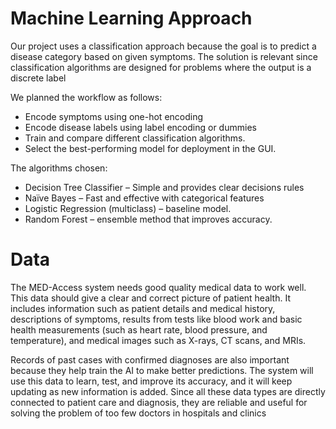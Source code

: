 # Machine Learning Approach

Our project uses a classification approach because the goal is to predict a disease category based on given symptoms. The solution is relevant since classification algorithms are designed for problems where the output is a discrete label 

We planned the workflow as follows:
 * Encode symptoms using one-hot encoding
 * Encode disease labels using label encoding or dummies
 * Train and compare different classification algorithms.
 * Select the best-performing model for deployment in the GUI.

The algorithms chosen:
 * Decision Tree Classifier – Simple and provides clear decisions rules
 * Naïve Bayes – Fast  and effective with categorical features
 * Logistic Regression (multiclass) – baseline model.
 * Random Forest – ensemble method that improves accuracy.

 # Data 
The MED-Access system needs good quality medical data to work well. This data should give a clear and correct picture of patient health. It includes information such as patient details and medical history, descriptions of symptoms, results from tests like blood work and basic health measurements (such as heart rate, blood pressure, and temperature), and medical images such as X-rays, CT scans, and MRIs.

Records of past cases with confirmed diagnoses are also important because they help train the AI to make better predictions. The system will use this data to learn, test, and improve its accuracy, and it will keep updating as new information is added. Since all these data types are directly connected to patient care and diagnosis, they are reliable and useful for solving the problem of too few doctors in hospitals and clinics
